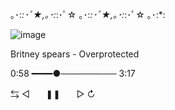 ｡･:*:･ﾟ★,｡･:*:･ﾟ☆ ｡･:*:･ﾟ★,｡･:*:･ﾟ☆ ｡･:*:

![image](https://github.com/Blightpb/Blightpb/assets/159180376/3698a0bc-a872-49ac-8695-f21fecf10706)

   
 Britney spears - Overprotected

   0:58 ━━━━●─────────  3:17
   
 ⇆       ◁ㅤㅤ❚❚ㅤㅤ▷       ↻





